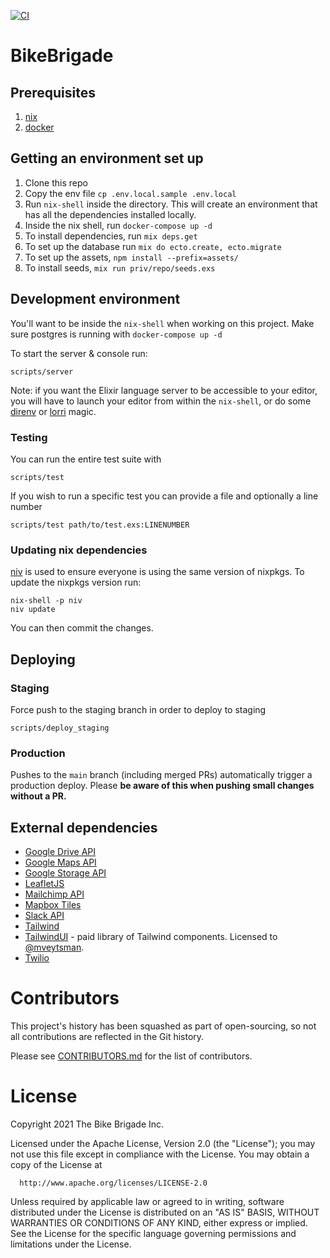 [![CI](https://github.com/mveytsman/bike-brigade/workflows/CI/badge.svg)](https://github.com/mveytsman/bike-brigade/actions?query=workflow%3ACI)
# BikeBrigade

## Prerequisites
1.  [nix](https://nixos.org/download.html)
1.  [docker](https://www.docker.com/get-started)

## Getting an environment set up
1. Clone this repo
2. Copy the env file `cp .env.local.sample .env.local`
3. Run `nix-shell` inside the directory. This will create an environment that has all the dependencies installed locally.
4. Inside the nix shell, run `docker-compose up -d`
5. To install dependencies, run `mix deps.get`
6. To set up the database run `mix do ecto.create, ecto.migrate`
7. To set up the assets, `npm install --prefix=assets/`
8. To install seeds, `mix run priv/repo/seeds.exs`

## Development environment
You'll want to be inside the `nix-shell` when working on this project. Make sure postgres is running with `docker-compose up -d`

To start the server & console run:

```
scripts/server
```

Note: if you want the Elixir language server to be accessible to your editor, you will have to launch your editor from within the `nix-shell`, or do some [direnv](https://github.com/direnv/direnv/) or [lorri](https://github.com/target/lorri) magic.

### Testing

You can run the entire test suite with

```
scripts/test
```

If you wish to run a specific test you can provide a file and optionally a line number

```
scripts/test path/to/test.exs:LINENUMBER
```

### Updating nix dependencies
[niv](https://github.com/nmattia/niv) is used to ensure everyone is using the same version of nixpkgs.
To update the nixpkgs version run:

```
nix-shell -p niv
niv update
```

You can then commit the changes.

## Deploying

### Staging

Force push to the staging branch in order to deploy to staging

```
scripts/deploy_staging
```

### Production

Pushes to the `main` branch (including merged PRs) automatically trigger a production deploy. Please **be aware of this when pushing small changes without a PR.**

## External dependencies
- [Google Drive API](https://developers.google.com/drive/api/v3/reference)
- [Google Maps API](https://developers.google.com/maps/documentation)
- [Google Storage API](https://cloud.google.com/storage/docs/apis)
- [LeafletJS](https://leafletjs.com/)
- [Mailchimp API](https://mailchimp.com/developer/)
- [Mapbox Tiles](https://docs.mapbox.com/help/glossary/static-tiles-api/)
- [Slack API](https://api.slack.com/)
- [Tailwind](https://tailwindcss.com/)
- [TailwindUI](https://tailwindui.com/) - paid library of Tailwind components. Licensed to [@mveytsman](https://github.com/mveytsman).
- [Twilio](https://www.twilio.com/)


# Contributors
This project's history has been squashed as part of open-sourcing, so not all contributions are reflected in the Git history.

Please see [CONTRIBUTORS.md](https://github.com/bikebrigade/dispatch/blob/main/CONTRIBUTORS.md) for the list of contributors.

# License

Copyright 2021 The Bike Brigade Inc.

  Licensed under the Apache License, Version 2.0 (the "License");
  you may not use this file except in compliance with the License.
  You may obtain a copy of the License at

      http://www.apache.org/licenses/LICENSE-2.0

  Unless required by applicable law or agreed to in writing, software
  distributed under the License is distributed on an "AS IS" BASIS,
  WITHOUT WARRANTIES OR CONDITIONS OF ANY KIND, either express or implied.
  See the License for the specific language governing permissions and
  limitations under the License.
